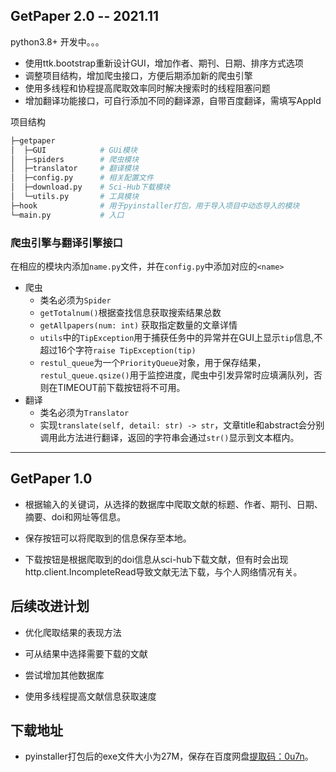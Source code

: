 

## GetPaper 2.0 -- 2021.11

python3.8+
开发中。。。

* 使用ttk.bootstrap重新设计GUI，增加作者、期刊、日期、排序方式选项
* 调整项目结构，增加爬虫接口，方便后期添加新的爬虫引擎
* 使用多线程和协程提高爬取效率同时解决搜索时的线程阻塞问题
* 增加翻译功能接口，可自行添加不同的翻译源，自带百度翻译，需填写AppId

项目结构
```bash
├─getpaper
│  ├─GUI            # GUi模块
│  ├─spiders        # 爬虫模块
│  ├─translator     # 翻译模块
│  ├─config.py      # 相关配置文件
│  ├─download.py    # Sci-Hub下载模块
│  └─utils.py       # 工具模块
├─hook              # 用于pyinstaller打包，用于导入项目中动态导入的模块
└─main.py           # 入口
```
### 爬虫引擎与翻译引擎接口
在相应的模块内添加`name.py`文件，并在`config.py`中添加对应的`<name>`

* 爬虫
  * 类名必须为`Spider`
  * `getTotalnum()`根据查找信息获取搜索结果总数
  * `getAllpapers(num: int)` 获取指定数量的文章详情
  * `utils`中的`TipException`用于捕获任务中的异常并在GUI上显示`tip`信息,不超过16个字符`raise TipException(tip)` 
  * `restul_queue`为一个`PriorityQueue`对象，用于保存结果，`restul_queue.qsize()`用于监控进度，爬虫中引发异常时应填满队列，否则在TIMEOUT前下载按钮将不可用。
* 翻译
  * 类名必须为`Translator`
  * 实现`translate(self, detail: str) -> str`，文章title和abstract会分别调用此方法进行翻译，返回的字符串会通过`str()`显示到文本框内。

---

## GetPaper 1.0
* 根据输入的关键词，从选择的数据库中爬取文献的标题、作者、期刊、日期、摘要、doi和网址等信息。

* 保存按钮可以将爬取到的信息保存至本地。

* 下载按钮是根据爬取到的doi信息从sci-hub下载文献，但有时会出现http.client.IncompleteRead导致文献无法下载，与个人网络情况有关。

## 后续改进计划

* 优化爬取结果的表现方法

* 可从结果中选择需要下载的文献

* 尝试增加其他数据库

* 使用多线程提高文献信息获取速度

## 下载地址
* pyinstaller打包后的exe文件大小为27M，保存在百度网盘[提取码：0u7n](https://pan.baidu.com/s/1NOjpPXyvy3kmJOIpUHXoHg)。


